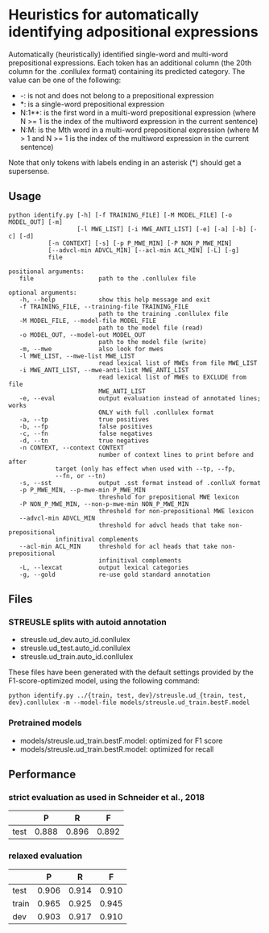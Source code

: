# Heuristics for automatically identifying adpositional expressions

Automatically (heuristically) identified single-word and multi-word prepositional expressions.
Each token has an additional column (the 20th column for the .conllulex format) containing its predicted category.
The value can be one of the following:
* -: is not and does not belong to a prepositional expression
* *: is a single-word prepositional expression
* N:1**: is the first word in a multi-word prepositional expression (where N >= 1 is the index of the multiword expression in the current sentence)
* N:M: is the Mth word in a multi-word prepositional expression (where M > 1 and N >= 1 is the index of the multiword expression in the current sentence)

Note that only tokens with labels ending in an asterisk (*) should get a supersense.

## Usage
```
python identify.py [-h] [-f TRAINING_FILE] [-M MODEL_FILE] [-o MODEL_OUT] [-m]
                   [-l MWE_LIST] [-i MWE_ANTI_LIST] [-e] [-a] [-b] [-c] [-d]
		   [-n CONTEXT] [-s] [-p P_MWE_MIN] [-P NON_P_MWE_MIN]
		   [--advcl-min ADVCL_MIN] [--acl-min ACL_MIN] [-L] [-g]
		   file
```
```
positional arguments:
   file                  path to the .conllulex file

optional arguments:
   -h, --help            show this help message and exit
   -f TRAINING_FILE, --training-file TRAINING_FILE
                         path to the training .conllulex file
   -M MODEL_FILE, --model-file MODEL_FILE
                         path to the model file (read)
   -o MODEL_OUT, --model-out MODEL_OUT
                         path to the model file (write)
   -m, --mwe             also look for mwes
   -l MWE_LIST, --mwe-list MWE_LIST
                         read lexical list of MWEs from file MWE_LIST
   -i MWE_ANTI_LIST, --mwe-anti-list MWE_ANTI_LIST
                         read lexical list of MWEs to EXCLUDE from file
                         MWE_ANTI_LIST
   -e, --eval            output evaluation instead of annotated lines; works
                         ONLY with full .conllulex format
   -a, --tp              true positives
   -b, --fp              false positives
   -c, --fn              false negatives
   -d, --tn              true negatives
   -n CONTEXT, --context CONTEXT
                         number of context lines to print before and after
			 target (only has effect when used with --tp, --fp,
			 --fn, or --tn)
   -s, --sst             output .sst format instead of .conlluX format
   -p P_MWE_MIN, --p-mwe-min P_MWE_MIN
                         threshold for prepositional MWE lexicon
   -P NON_P_MWE_MIN, --non-p-mwe-min NON_P_MWE_MIN
                         threshold for non-prepositional MWE lexicon
   --advcl-min ADVCL_MIN
                         threshold for advcl heads that take non-prepositional
			 infinitival complements
   --acl-min ACL_MIN     threshold for acl heads that take non-prepositional
                         infinitival complements
   -L, --lexcat          output lexical categories
   -g, --gold            re-use gold standard annotation

```

## Files

### STREUSLE splits with autoid annotation

* streusle.ud_dev.auto_id.conllulex
* streusle.ud_test.auto_id.conllulex
* streusle.ud_train.auto_id.conllulex

These files have been generated with the default settings provided by the F1-score-optimized model, using the following command:

```
python identify.py ../{train, test, dev}/streusle.ud_{train, test, dev}.conllulex -m --model-file models/streusle.ud_train.bestF.model
```

### Pretrained models

* models/streusle.ud_train.bestF.model: optimized for F1 score
* models/streusle.ud_train.bestR.model: optimized for recall


## Performance

### strict evaluation as used in Schneider et al., 2018

|       | P     | R     | F     |
|:----  |:-----:|:-----:|:-----:|
| test  | 0.888 | 0.896 | 0.892 |

### relaxed evaluation

|       | P     | R     | F     |
|:----  |:-----:|:-----:|:-----:|
| test  | 0.906 | 0.914 | 0.910 |
| train | 0.965 | 0.925 | 0.945 |
| dev   | 0.903 | 0.917 | 0.910 |
